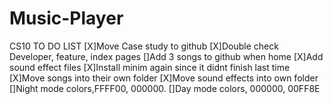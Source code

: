 # Music-Player
CS10
TO DO LIST
[X]Move Case study to github 
[X]Double check Developer, feature, index pages
[]Add 3 songs to github when home
[X]Add sound effect files 
[X]Install minim again since it didnt finish last time
[X]Move songs into their own folder
[X]Move sound effects into own folder
[]Night mode colors,FFFF00, 000000.
[]Day mode colors, 000000, 00FF8E